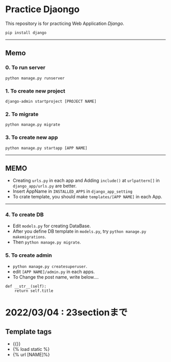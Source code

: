 # Practice Djaongo
This repository is for practicing Web Application *Django*.

`pip install django`

---

## Memo
### 0. To run server
`python manage.py runserver`

### 1. To create new project 
`django-admin startproject [PROJECT NAME]`

### 2. To migrate 
`python manage.py migrate`

### 3. To create new app
`python manage.py startapp [APP NAME]`

---
## MEMO
- Creating `urls.py` in each app and Adding `include()` at `urlpattern[]` in `django_app/urls.py` are better.
- Insert AppName in `INSTALLED_APPS` in `django_app_setting`
- To crate template, you should make `templates/[APP NAME]` in each App.

---

### 4. To create DB
- Edit `models.py` for creating DataBase. 
- After you define DB template in `models.py`, try `python manage.py makemigrations`.
- Then `python manage.py migrate`. 

### 5. To create admin
- `python manage.py createsuperuser`.
- edit `[APP NAME]/admin.py` in each apps.
- To Change the post name, write below....
```
def __str__(self):
    return self.title
```

# 2022/03/04 : 23sectionまで

## Template tags
- {{}}
- {% load static %}
- {% url [NAME]%}
